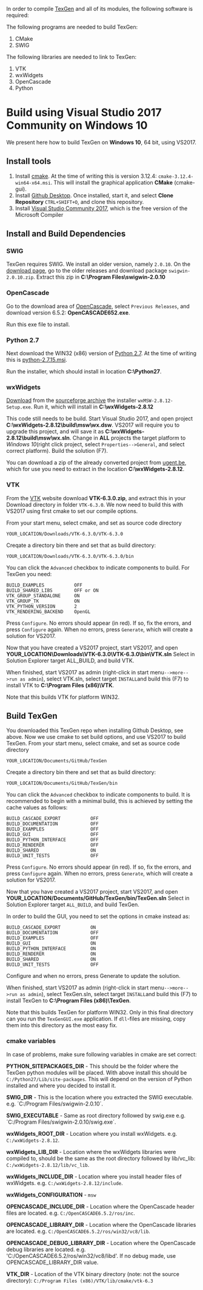 In order to compile [TexGen](../README.md) and all of its modules, the following software is required:

The following programs are needed to build TexGen:

1. CMake
2. SWIG 

The following libraries are needed to link to TexGen:

1. VTK
2. wxWidgets
3. OpenCascade
4. Python 

# Build using Visual Studio 2017 Community on Windows 10

We present here how to build TexGen on __Windows 10__, 64 bit, using VS2017. 
## Install tools
1. Install [cmake](https://cmake.org/download/). At the time of writing this is 
version 3.12.4: `cmake-3.12.4-win64-x64.msi`. This will install the graphical 
application __CMake__ (cmake-gui).
2. Install [Github Desktop](https://desktop.github.com/). Once installed, start it, 
and select __Clone Repository__ `CTRL+SHIFT+O`, and clone this repository. 
3. Install [Visual Studio Community 2017](https://visualstudio.microsoft.com/downloads/),
 which is the free version of the Microsoft Compiler

## Install and Build Dependencies
### SWIG
TexGen requires SWIG. We install an older version, namely `2.0.10`. On the [download page](http://www.swig.org/download.html), go to the older releases and download package `swigwin-2.0.10.zip`. Extract this zip in __C:\Program Files\swigwin-2.0.10__

### OpenCascade
Go to the download area of [OpenCascade](https://www.opencascade.com/content/download-center), select `Previous Releases`, and 
download version 6.5.2: __OpenCASCADE652.exe__.

Run this exe file to install.

### Python 2.7
Next download the WIN32 (x86) version of [Python 2.7](https://www.python.org/downloads/windows/). At the time of writing this is 
[python-2.7.15.msi](https://www.python.org/ftp/python/2.7.15/python-2.7.15.msi).

Run the installer, which should install in location __C:\Python27__.

### wxWidgets
[Download](http://www.wxwidgets.org/downloads/) from the [sourceforge archive](https://sourceforge.net/projects/wxwindows/files/2.8.12/)
the installer `wxMSW-2.8.12-Setup.exe`. Run it, which will install in __C:\wxWidgets-2.8.12__

This code still needs to be build. Start Visual Studio 2017, and open project __C:\wxWidgets-2.8.12\build\msw\wx.dsw__. VS2017 will require you to upgrade this project, and will save it as __C:\wxWidgets-2.8.12\build\msw\wx.sln__. Change in __ALL__ projects the target platform to _Windows 10_(right click project, select `Properties-->General`, and select correct platform). Build the solution (F7).

You can download a zip of the already converted project from [ugent.be](http://users.ugent.be/~bmalengi/TexGen/), which for use you need to extract in the location __C:\wxWidgets-2.8.12__.

### VTK
From the [VTK](https://www.vtk.org/download/) website download __VTK-6.3.0.zip__, and extract this in your Download directory in folder `VTK-6.3.0`. We now need to build this with VS2017 using first cmake to set our compile options.

From your start menu, select cmake, and set as source code directory

    YOUR_LOCATION/Downloads/VTK-6.3.0/VTK-6.3.0
    
Creqate a directory bin there and set that as build directory:

    YOUR_LOCATION/Downloads/VTK-6.3.0/VTK-6.3.0/bin

You can click the `Advanced` checkbox to indicate components to build. For TexGen you need:

    BUILD_EXAMPLES           OFF
    BUILD_SHARED_LIBS        OFF or ON
    VTK_GROUP_STANDALONE     ON
    VTK_GROUP_TK             ON
    VTK_PYTHON_VERSION       2
    VTK_RENDERING_BACKEND    OpenGL

Press `Configure`. No errors should appear (in red). If so, fix the errors, and press `Configure` again. When no errors, press `Generate`, which will create a solution for VS2017.

Now that you have created a VS2017 project, start VS2017, and open __YOUR_LOCATION\Downloads\VTK-6.3.0\VTK-6.3.0\bin\VTK.sln__
Select in Solution Explorer target ALL_BUILD, and build VTK. 

When finished, start VS2017 as admin (right-click in start menu`-->more-->run as admin`), select VTK.sln, select target `INSTALL`and build this (F7) to install VTK to __C:\Program Files (x86)\VTK__.

Note that this builds VTK for platform WIN32.

## Build TexGen

You downloaded this TexGen repo when installing Github Desktop, see above. Now we use cmake to set build options, and use VS2017 to build TexGen. 
From your start menu, select cmake, and set as source code directory

    YOUR_LOCATION/Documents/GitHub/TexGen
    
Creqate a directory bin there and set that as build directory:

    YOUR_LOCATION/Documents/GitHub/TexGen/bin

You can click the `Advanced` checkbox to indicate components to build. It is recommended to begin with a minimal build, this is achieved by setting the cache values as follows:

    BUILD_CASCADE_EXPORT           OFF
    BUILD_DOCUMENTATION            OFF
    BUILD_EXAMPLES                 OFF
    BUILD_GUI                      OFF
    BUILD_PYTHON_INTERFACE         OFF
    BUILD_RENDERER                 OFF
    BUILD_SHARED                   ON
    BUILD_UNIT_TESTS               OFF
    
Press `Configure`. No errors should appear (in red). If so, fix the errors, and press `Configure` again. When no errors, press `Generate`, which will create a solution for VS2017.

Now that you have created a VS2017 project, start VS2017, and open __YOUR_LOCATION/Documents/GitHub/TexGen/bin/TexGen.sln__
Select in Solution Explorer target `ALL_BUILD`, and build TexGen. 

In order to build the GUI, you need to set the options in cmake instead as: 

    BUILD_CASCADE_EXPORT           ON
    BUILD_DOCUMENTATION            OFF
    BUILD_EXAMPLES                 OFF
    BUILD_GUI                      ON
    BUILD_PYTHON_INTERFACE         ON
    BUILD_RENDERER                 ON
    BUILD_SHARED                   ON
    BUILD_UNIT_TESTS               OFF

Configure and when no errors, press Generate to update the solution.

When finished, start VS2017 as admin (right-click in start menu`-->more-->run as admin`), select TexGen.sln, select target `INSTALL`and build this (F7) to install TexGen to __C:\Program Files (x86)\TexGen__.

Note that this builds TexGen for platform WIN32. Only in this final directory can you run the `TexGenGUI.exe` application. If `dll`-files are missing, copy them into this directory as the most easy fix.


### cmake variables
In case of problems, make sure following variables in cmake are set correct:

__PYTHON_SITEPACKAGES_DIR__ - This should be the folder where the TexGen python modules will be placed. With above install this should be `C:/Python27/Lib/site-packages`. This will depend on the version of Python installed and where you decided to install it.

__SWIG_DIR__ - This is the location where you extracted the SWIG executable. e.g. ´C:/Program Files/swigwin-2.0.10´.

__SWIG_EXECUTABLE__ - Same as root directory followed by swig.exe e.g.
´C:/Program Files/swigwin-2.0.10/swig.exe´.

__wxWidgets_ROOT_DIR__ - Location where you install wxWidgets. e.g. `C:/wxWidgets-2.8.12`.

__wxWidgets_LIB_DIR__ - Location where the wxWidgets libraries were compiled to, should be the same as the root directory followed by lib/vc_lib: `C:/wxWidgets-2.8.12/lib/vc_lib`.

__wxWidgets_INCLUDE_DIR__ - Location where you install header files of wxWidgets. e.g. `C:/wxWidgets-2.8.12/include`.

__wxWidgets_CONFIGURATION__ - `msw` 

__OPENCASCADE_INCLUDE_DIR__ - Location where the OpenCascade header files are located. e.g. `C:/OpenCASCADE6.5.2/ros/inc`.

__OPENCASCADE_LIBRARY_DIR__ - Location where the OpenCascade libraries are located. e.g. `C:/OpenCASCADE6.5.2/ros/win32/vc8/lib`.

__OPENCASCADE_DEBUG_LIBRARY_DIR__ - Location where the OpenCascade debug libraries are located. e.g. 'C:/OpenCASCADE6.5.2/ros/win32/vc8/libd'. If no debug made, use OPENCASCADE_LIBRARY_DIR value.

__VTK_DIR__ - Location of the VTK binary directory (note: not the source directory): `C:/Program Files (x86)/VTK/lib/cmake/vtk-6.3`

